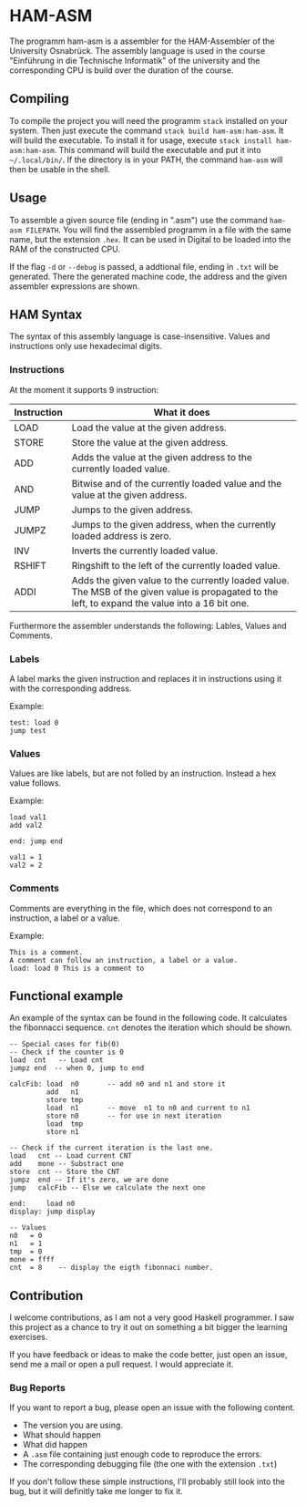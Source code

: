 # HAM-ASM

The programm ham-asm is a assembler for the HAM-Assembler of the University
Osnabrück. The assembly language is used in the course 
"Einführung in die Technische Informatik" of the university and the
corresponding CPU is build over the duration of the course.

## Compiling
To compile the project you will need the programm `stack` installed on your
system. Then just execute the command `stack build ham-asm:ham-asm`. It will
build the executable. To install it for usage, execute 
`stack install ham-asm:ham-asm`. This command will build the executable and put
it into `~/.local/bin/`. If the directory is in your PATH, the command `ham-asm`
will then be usable in the shell.

## Usage
To assemble a given source file (ending in ".asm") use the command `ham-asm
FILEPATH`. You will find the assembled programm in a file with the same name,
but the extension `.hex`. It can be used in Digital to be loaded into the RAM of 
the constructed CPU.

If the flag `-d` or `--debug` is passed, a addtional file, ending in `.txt` will
be generated. There the generated machine code, the address and the given
assembler expressions are shown.

## HAM Syntax
The syntax of this assembly language is case-insensitive.
Values and instructions only use hexadecimal digits.

### Instructions
At the moment it supports 9 instruction:

| Instruction | What it does                                                                                                                                     |
|-------------|--------------------------------------------------------------------------------------------------------------------------------------------------|
| LOAD        | Load the value at the given address.                                                                                                             |
| STORE       | Store the value at the given address.                                                                                                            |
| ADD         | Adds the value at the given address to the currently loaded value.                                                                               |
| AND         | Bitwise and of the currently loaded value and the value at the given address.                                                                    |
| JUMP        | Jumps to the given address.                                                                                                                      |
| JUMPZ       | Jumps to the given address, when the currently loaded address is zero.                                                                           |
| INV         | Inverts the currently loaded value.                                                                                                              |
| RSHIFT      | Ringshift to the left of the currently loaded value.                                                                                             |
| ADDI        | Adds the given value to the currently loaded value. The MSB of the given value is propagated to the left, to expand the value into a 16 bit one. |

Furthermore the assembler understands the following: Lables, Values and Comments.

### Labels

A label marks the given instruction and replaces it in instructions using it
with the corresponding address.

Example:
```
test: load 0
jump test
```

### Values

Values are like labels, but are not folled by an instruction. Instead a hex
value follows. 

Example:
```
load val1
add val2

end: jump end

val1 = 1
val2 = 2
```

### Comments

Comments are everything in the file, which does not correspond to an
instruction, a label or a value.

Example:

```
This is a comment.
A comment can follow an instruction, a label or a value.
load: load 0 This is a comment to 
```

## Functional example
An example of the syntax can be found in the following code. It calculates the
fibonnacci sequence. `cnt` denotes the iteration which should be shown.

```
-- Special cases for fib(0)
-- Check if the counter is 0
load  cnt   -- Load cnt
jumpz end  -- when 0, jump to end

calcFib: load  n0       -- add n0 and n1 and store it
         add   n1
         store tmp      
         load  n1       -- move  n1 to n0 and current to n1
         store n0       -- for use in next iteration
         load  tmp
         store n1

-- Check if the current iteration is the last one.
load   cnt -- Load current CNT
add    mone -- Substract one
store  cnt -- Store the CNT
jumpz  end -- If it's zero, we are done
jump   calcFib -- Else we calculate the next one

end:     load n0
display: jump display

-- Values
n0   = 0
n1   = 1
tmp  = 0
mone = ffff
cnt  = 8    -- display the eigth fibonnaci number.
```

## Contribution
I welcome contributions, as I am not a very good Haskell programmer. I saw this
project as a chance to try it out on something a bit bigger the learning
exercises.

If you have feedback or ideas to make the code better, just open an issue, send
me a mail or open a pull request. I would appreciate it.

### Bug Reports
If you want to report a bug, please open an issue with the following content.

- The version you are using.
- What should happen
- What did happen
- A `.asm` file containing just enough code to reproduce the errors.
- The corresponding debugging file (the one with the extension `.txt`)

If you don't follow these simple instructions, I'll probably still look into the
bug, but it will definitly take me longer to fix it. 
